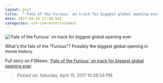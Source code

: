 ```yaml
---
layout: post
title:  "'Fate of the Furious' on track for biggest global opening ever"
date: 2017-04-15 17:38:54Z
categories: cnn-com-entertainment
---
```


!['Fate of the Furious' on track for biggest global opening ever](http://i2.cdn.turner.com/money/dam/assets/170415120305-fate-of-thef-furious-the-rock-780x439.png)

What's the fate of the "Furious"? Possibly the biggest global opening in movie history.


Full story on F3News: ['Fate of the Furious' on track for biggest global opening ever](http://www.f3nws.com/n/TTMH3)

> Posted on: Saturday, April 15, 2017 10:38:54 PM
